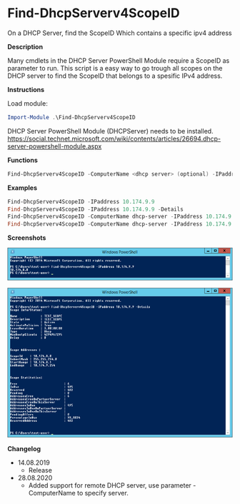 # Find-DhcpServerv4ScopeID
On a DHCP Server, find the ScopeID Which contains a specific ipv4 address

**Description**

Many cmdlets in the DHCP Server PowerShell Module require a ScopeID as parameter to run. This script is a easy way to go trough all scopes on the DHCP server to find the ScopeID that belongs to a spesific IPv4 address.

**Instructions**

Load module:
```powershell
Import-Module .\Find-DhcpServerv4ScopeID
```
DHCP Server PowerShell Module (DHCPServer) needs to be installed.
https://social.technet.microsoft.com/wiki/contents/articles/26694.dhcp-server-powershell-module.aspx

**Functions**

```powershell
Find-DhcpServerv4ScopeID -ComputerName <dhcp server> (optional) -IPaddress <ip> -Details (optional)

```

**Examples**

```powershell
Find-DhcpServerv4ScopeID -IPaddress 10.174.9.9
Find-DhcpServerv4ScopeID -IPaddress 10.174.9.9 -Details
Find-DhcpServerv4ScopeID -ComputerName dhcp-server -IPaddress 10.174.9.9
Find-DhcpServerv4ScopeID -ComputerName dhcp-server -IPaddress 10.174.9.9 -Details
```

**Screenshots**  

![alt tag](images/demo1.png)

![alt tag](images/demo2.png)

**Changelog**  
* 14.08.2019
    * Release
* 28.08.2020
    * Added support for remote DHCP server, use parameter -ComputerName to specify server.

